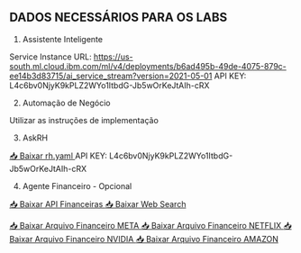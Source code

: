 ## DADOS NECESSÁRIOS PARA OS LABS

1. Assistente Inteligente<br>

Service Instance URL: https://us-south.ml.cloud.ibm.com/ml/v4/deployments/b6ad495b-49de-4075-879c-ee14b3d83715/ai_service_stream?version=2021-05-01
API KEY: L4c6bv0NjyK9kPLZ2WYo1ItbdG-Jb5wOrKeJtAIh-cRX

2. Automação de Negócio<br>

Utilizar as instruções de implementação


3. AskRH<br>

[📥 Baixar rh.yaml ](https://bucket-wxo.s3.us-south.cloud-object-storage.appdomain.cloud/hrgrupo1.yaml)
API KEY: L4c6bv0NjyK9kPLZ2WYo1ItbdG-Jb5wOrKeJtAIh-cRX



4. Agente Financeiro - Opcional<br>

[📥 Baixar API Financeiras ](https://bucket-wxo.s3.us-south.cloud-object-storage.appdomain.cloud/financial_api_openapi.json)
[📥 Baixar Web Search ](https://bucket-wxo.s3.us-south.cloud-object-storage.appdomain.cloud/websearch_openapi.json)

[📥 Baixar Arquivo Financeiro META ](https://bucket-wxo.s3.us-south.cloud-object-storage.appdomain.cloud/META-Q4-2024-Earnings_ptBR.pdf)
[📥 Baixar Arquivo Financeiro NETFLIX ](https://bucket-wxo.s3.us-south.cloud-object-storage.appdomain.cloud/NFLX-Q4-2024-Earnings_ptBR.pdf)
[📥 Baixar Arquivo Financeiro NVIDIA ](https://bucket-wxo.s3.us-south.cloud-object-storage.appdomain.cloud/NVDA-Q4-2024-Earnings_ptBR.pdf)
[📥 Baixar Arquivo Financeiro AMAZON ](https://bucket-wxo.s3.us-south.cloud-object-storage.appdomain.cloud/AMZN-Q4-2024-Earnings_ptBR.pdf)


